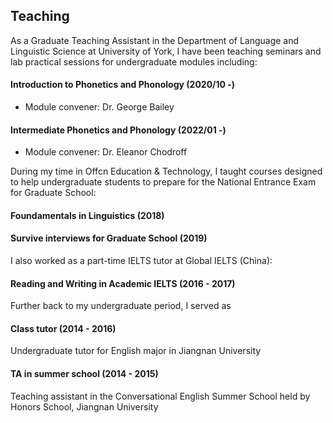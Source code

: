 ## Teaching

As a Graduate Teaching Assistant in the Department of Language and Linguistic Science at University of York, I have been teaching seminars and lab practical sessions for undergraduate modules including:

#### Introduction to Phonetics and Phonology (2020/10 -)
  - Module convener: Dr. George Bailey

#### Intermediate Phonetics and Phonology (2022/01 -)
  - Module convener: Dr. Eleanor Chodroff


During my time in Offcn Education & Technology, I taught courses designed to help undergraduate students to prepare for the National Entrance Exam for Graduate School:

#### Foundamentals in Linguistics (2018)
#### Survive interviews for Graduate School (2019)


I also worked as a part-time IELTS tutor at Global IELTS (China):

#### Reading and Writing in Academic IELTS (2016 - 2017)


Further back to my undergraduate period, I served as 

#### Class tutor (2014 - 2016)
Undergraduate tutor for English major in Jiangnan University

#### TA in summer school (2014 - 2015)
Teaching assistant in the Conversational English Summer School held by Honors School, Jiangnan University





